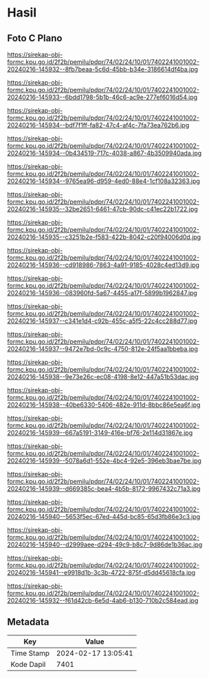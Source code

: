 # Hasil

## Foto C Plano

https://sirekap-obj-formc.kpu.go.id/2f2b/pemilu/pdpr/74/02/24/10/01/7402241001002-20240216-145932--8fb7beaa-5c6d-45bb-b34e-3186614df4ba.jpg

https://sirekap-obj-formc.kpu.go.id/2f2b/pemilu/pdpr/74/02/24/10/01/7402241001002-20240216-145933--6bdd1798-5b1b-46c6-ac9e-277ef6016d54.jpg

https://sirekap-obj-formc.kpu.go.id/2f2b/pemilu/pdpr/74/02/24/10/01/7402241001002-20240216-145934--bdf7f1ff-fa82-47c4-af4c-7fa73ea762b6.jpg

https://sirekap-obj-formc.kpu.go.id/2f2b/pemilu/pdpr/74/02/24/10/01/7402241001002-20240216-145934--0b434519-717c-4038-a867-4b3509940ada.jpg

https://sirekap-obj-formc.kpu.go.id/2f2b/pemilu/pdpr/74/02/24/10/01/7402241001002-20240216-145934--9765ea96-d959-4ed0-88e4-1cf108a32363.jpg

https://sirekap-obj-formc.kpu.go.id/2f2b/pemilu/pdpr/74/02/24/10/01/7402241001002-20240216-145935--32be2651-6461-47cb-90dc-c41ec22b1722.jpg

https://sirekap-obj-formc.kpu.go.id/2f2b/pemilu/pdpr/74/02/24/10/01/7402241001002-20240216-145935--c3251b2e-f583-422b-8042-c20f94006d0d.jpg

https://sirekap-obj-formc.kpu.go.id/2f2b/pemilu/pdpr/74/02/24/10/01/7402241001002-20240216-145936--cd918986-7863-4a91-9185-4028c4ed13d9.jpg

https://sirekap-obj-formc.kpu.go.id/2f2b/pemilu/pdpr/74/02/24/10/01/7402241001002-20240216-145936--083960fd-5a67-4455-a17f-5899b1962847.jpg

https://sirekap-obj-formc.kpu.go.id/2f2b/pemilu/pdpr/74/02/24/10/01/7402241001002-20240216-145937--c341e1d4-c92b-455c-a5f5-22c4cc288d77.jpg

https://sirekap-obj-formc.kpu.go.id/2f2b/pemilu/pdpr/74/02/24/10/01/7402241001002-20240216-145937--9472e7bd-0c9c-4750-812e-24f5aa1bbeba.jpg

https://sirekap-obj-formc.kpu.go.id/2f2b/pemilu/pdpr/74/02/24/10/01/7402241001002-20240216-145938--9e73e26c-ec08-4198-8e12-447a51b53dac.jpg

https://sirekap-obj-formc.kpu.go.id/2f2b/pemilu/pdpr/74/02/24/10/01/7402241001002-20240216-145938--40be6330-5406-482e-911d-8bbc86e5ea6f.jpg

https://sirekap-obj-formc.kpu.go.id/2f2b/pemilu/pdpr/74/02/24/10/01/7402241001002-20240216-145939--667a5191-3149-416e-bf76-2e114d31867e.jpg

https://sirekap-obj-formc.kpu.go.id/2f2b/pemilu/pdpr/74/02/24/10/01/7402241001002-20240216-145939--5078a6d1-552e-4bc4-92e5-396eb3bae7be.jpg

https://sirekap-obj-formc.kpu.go.id/2f2b/pemilu/pdpr/74/02/24/10/01/7402241001002-20240216-145939--d669385c-bea4-4b5b-8172-9967432c71a3.jpg

https://sirekap-obj-formc.kpu.go.id/2f2b/pemilu/pdpr/74/02/24/10/01/7402241001002-20240216-145940--5653f5ec-67ed-445d-bc85-65d3fb86e3c3.jpg

https://sirekap-obj-formc.kpu.go.id/2f2b/pemilu/pdpr/74/02/24/10/01/7402241001002-20240216-145940--d2999aee-d294-49c9-b8c7-9d86de1b36ac.jpg

https://sirekap-obj-formc.kpu.go.id/2f2b/pemilu/pdpr/74/02/24/10/01/7402241001002-20240216-145941--e9918d1b-3c3b-4722-875f-d5dd45618cfa.jpg

https://sirekap-obj-formc.kpu.go.id/2f2b/pemilu/pdpr/74/02/24/10/01/7402241001002-20240216-145932--f61d42cb-6e5d-4ab6-b130-710b2c584ead.jpg


## Metadata

| Key        | Value               |
| ---------- | ------------------- |
| Time Stamp | 2024-02-17 13:05:41 |
| Kode Dapil | 7401                |




